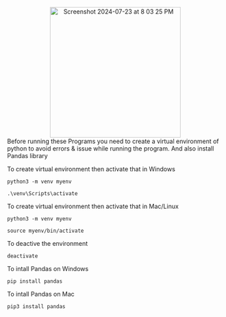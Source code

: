 <div align="center">
  <img width="305" alt="Screenshot 2024-07-23 at 8 03 25 PM" src="https://github.com/user-attachments/assets/911af55e-4d66-4f3d-98b0-04a5adc5974f">
</div>
Before running these Programs you need to create a virtual environment of python to avoid
errors & issue while running the program. And also install Pandas library 

To create virtual environment then activate that in Windows
```
python3 -m venv myenv
```
```
.\venv\Scripts\activate
```
To create virtual environment then activate that in Mac/Linux
```
python3 -m venv myenv
```
```
source myenv/bin/activate
```
To deactive the environment
```
deactivate
```
To intall Pandas on Windows
```
pip install pandas
```
To intall Pandas on Mac
```
pip3 install pandas
```
